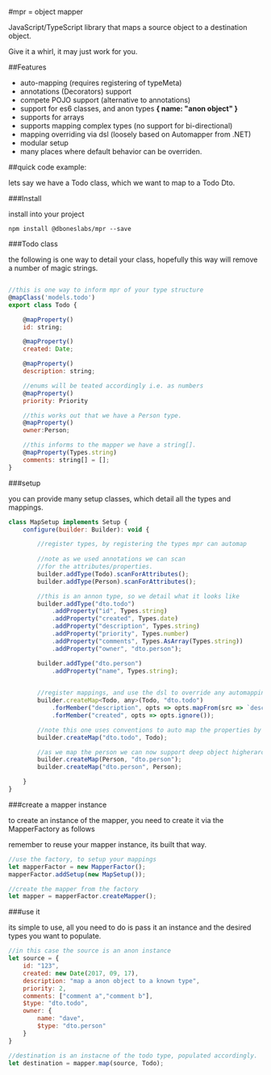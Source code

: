 #mpr = object mapper

JavaScript/TypeScript library that maps a source object to a destination object.

Give it a whirl, it may just work for you.

##Features 

* auto-mapping (requires registering of typeMeta)
* annotations (Decorators) support
* compete POJO support (alternative to annotations)
* support for es6 classes, and anon types **{ name: "anon object" }**
* supports for arrays 
* supports mapping complex types (no support for bi-directional)
* mapping overriding via dsl (loosely based on Automapper from .NET)
* modular setup
* many places where default behavior can be overriden.

##quick code example:

lets say we have a Todo class, which we want to map to a Todo Dto.

###Install

install into your project

```
npm install @dboneslabs/mpr --save
```

###Todo class

the following is one way to detail your class, hopefully this way will remove a number of magic strings.

```javascript

//this is one way to inform mpr of your type structure
@mapClass('models.todo')
export class Todo {

    @mapProperty()
    id: string;

    @mapProperty()
    created: Date;

    @mapProperty()
    description: string;

    //enums will be teated accordingly i.e. as numbers
    @mapProperty()
    priority: Priority

    //this works out that we have a Person type.
    @mapProperty()
    owner:Person;

    //this informs to the mapper we have a string[].
    @mapProperty(Types.string)
    comments: string[] = [];
}
```



###setup

you can provide many setup classes, which detail all the types and mappings.

```javascript
class MapSetup implements Setup {
    configure(builder: Builder): void {

        //register types, by registering the types mpr can automap
        
        //note as we used annotations we can scan 
        //for the attributes/properties.
        builder.addType(Todo).scanForAttributes();
        builder.addType(Person).scanForAttributes();

        //this is an annon type, so we detail what it looks like
        builder.addType("dto.todo")
            .addProperty("id", Types.string)
            .addProperty("created", Types.date)
            .addProperty("description", Types.string)
            .addProperty("priority", Types.number)
            .addProperty("comments", Types.AsArray(Types.string))
            .addProperty("owner", "dto.person");

        builder.addType("dto.person")
            .addProperty("name", Types.string);

        
        //register mappings, and use the dsl to override any automapping.
        builder.createMap<Todo, any>(Todo, "dto.todo")
            .forMember("description", opts => opts.mapFrom(src => `desc: ${src.description}`))
            .forMember("created", opts => opts.ignore());

        //note this one uses conventions to auto map the properties by matching name.
        builder.createMap("dto.todo", Todo);

        //as we map the person we can now support deep object higherarchies.
        builder.createMap(Person, "dto.person");
        builder.createMap("dto.person", Person);

    }
}
```

###create a mapper instance 

to create an instance of the mapper, you need to create it via the MapperFactory as follows

remember to reuse your mapper instance, its built that way.

```javascript
//use the factory, to setup your mappings
let mapperFactor = new MapperFactor();
mapperFactor.addSetup(new MapSetup());

//create the mapper from the factory
let mapper = mapperFactor.createMapper();
```

###use it

its simple to use, all you need to do is pass it an instance and the desired types you want to populate.

```javascript
//in this case the source is an anon instance
let source = {
    id: "123",
    created: new Date(2017, 09, 17),
    description: "map a anon object to a known type",
    priority: 2,
    comments: ["comment a","comment b"],
    $type: "dto.todo",
    owner: {
        name: "dave",
        $type: "dto.person"
    }
}

//destination is an instacne of the todo type, populated accordingly.
let destination = mapper.map(source, Todo);
```